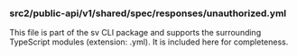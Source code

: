 ### src2/public-api/v1/shared/spec/responses/unauthorized.yml

This file is part of the sv CLI package and supports the surrounding TypeScript modules (extension: .yml). It is included here for completeness.